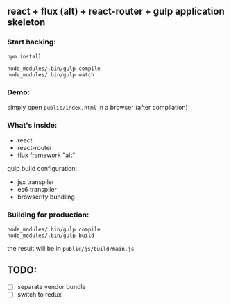 ## react + flux (alt) + react-router + gulp application skeleton

### Start hacking:

    npm install

    node_modules/.bin/gulp compile
    node_modules/.bin/gulp watch

### Demo:

simply open ```public/index.html``` in a browser (after compilation)

### What's inside:

- react
- react-router
- flux framework "alt"

gulp build configuration:
- jsx transpiler
- es6 transpiler
- browserify bundling

### Building for production:

    node_modules/.bin/gulp compile
    node_modules/.bin/gulp build

the result will be in ```public/js/build/main.js```

## TODO:
- [ ] separate vendor bundle
- [ ] switch to redux
